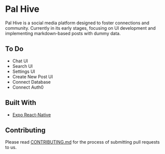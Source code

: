 # Pal Hive

Pal Hive is a social media platform designed to foster connections and community. Currently in its early stages, focusing on UI development and implementing markdown-based posts with dummy data.

## To Do

- Chat UI
- Search UI
- Settings UI
- Create New Post UI
- Connect Database
- Connect Auth0

## Built With

- [Expo React-Native](https://expo.dev/accounts/pratham-jaiswal)

## Contributing

Please read [CONTRIBUTING.md](https://github.com/pratham-jaiswal/pal-hive/blob/main/CONTRIBUTING.md) for the process of submitting pull requests to us.